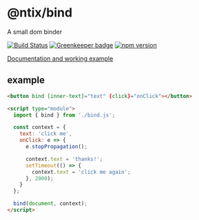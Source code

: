 # @ntix/bind

A small dom binder

[![Build Status](https://travis-ci.org/MrAntix/bind.svg?branch=master)](https://travis-ci.org/MrAntix/bind) [![Greenkeeper badge](https://badges.greenkeeper.io/MrAntix/bind.svg)](https://greenkeeper.io/)
[![npm version](https://badge.fury.io/js/%40ntix%2Fstate.svg)](https://badge.fury.io/js/%40ntix%2Fbind)

[Documentation and working example](https://mrantix.github.io/bind/)

## example

```html
<button bind [inner-text]="text" {click}="onClick"></button>

<script type="module">
  import { bind } from './bind.js';

  const context = {
    text: 'click me',
    onClick: e => {
      e.stopPropagation();

      context.text = 'thanks!';
      setTimeout(() => {
        context.text = 'click me again';
      }, 2000);
    }
  };

  bind(document, context);
</script>
```
